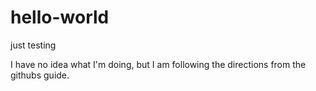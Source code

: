 # hello-world
just testing

I have no idea what I'm doing, but I am following the directions from the githubs guide.
